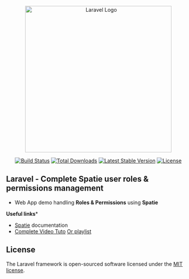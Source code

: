 <p align="center"><a href="https://laravel.com" target="_blank"><img src="https://raw.githubusercontent.com/laravel/art/master/logo-lockup/5%20SVG/2%20CMYK/1%20Full%20Color/laravel-logolockup-cmyk-red.svg" width="400" alt="Laravel Logo"></a></p>

<p align="center">
<a href="https://github.com/laravel/framework/actions"><img src="https://github.com/laravel/framework/workflows/tests/badge.svg" alt="Build Status"></a>
<a href="https://packagist.org/packages/laravel/framework"><img src="https://img.shields.io/packagist/dt/laravel/framework" alt="Total Downloads"></a>
<a href="https://packagist.org/packages/laravel/framework"><img src="https://img.shields.io/packagist/v/laravel/framework" alt="Latest Stable Version"></a>
<a href="https://packagist.org/packages/laravel/framework"><img src="https://img.shields.io/packagist/l/laravel/framework" alt="License"></a>
</p>

## Laravel - Complete Spatie user roles & permissions management
- Web App demo handling **Roles & Permissions** using **Spatie**

**Useful links***
- [Spatie](https://spatie.be/docs/laravel-permission/v6/installation-laravel) documentation
- [Complete Video Tuto](https://www.youtube.com/watch?v=GOeB0JFwoJQ)
[Or playlist](https://www.youtube.com/watch?v=K5493ld9n60&list=PLRheCL1cXHrvudrJ1NyNsF4Rw_1qhsG7X)


## License

The Laravel framework is open-sourced software licensed under the [MIT license](https://opensource.org/licenses/MIT).
